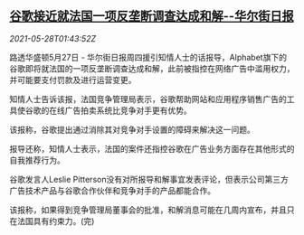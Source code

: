 <!--1622167262000-->
[谷歌接近就法国一项反垄断调查达成和解--华尔街日报](https://cn.reuters.com/article/google-france-antitrust-0528-idCNKCS2D904I)
------

<div><i>2021-05-28T01:43:52Z</i></div><p>路透华盛顿5月27日 - 华尔街日报周四援引知情人士的话报导，Alphabet旗下的谷歌即将就法国的一项反垄断调查达成和解，此前被指控在网络广告中滥用权力，并可能要支付罚款及进行运营变更。</p><p>知情人士告诉该报，法国竞争管理局表示，谷歌帮助网站和应用程序销售广告的工具使谷歌的在线广告拍卖系统比竞争对手更有优势。</p><p>该报称，谷歌提出通过消除其对竞争对手设置的障碍来解决这一问题。</p><p>报导还称，知情人士表示，法国的案件还指控谷歌在广告业务方面存在其他形式的自我推荐行为。</p><p>谷歌发言人Leslie Pitterson没有对所报导和解事宜发表评论，但表示公司第三方广告技术产品与谷歌合作伙伴和竞争对手的产品都能合作。</p><p>该报称，如果得到竞争管理局董事会的批准，和解消息可能在几周内宣布，并且只在法国具有约束力。(完)</p>
